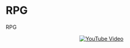 # RPG
RPG
<div align="center">
  <a href="https://www.youtube.com/watch?v=kV0uy7fIS6U&feature=youtu.be"><img src="https://img.youtube.com/vi/watch?v=kV0uy7fIS6U&feature=youtu.be/0.jpg" alt="YouTube Video"></a>
</div>
